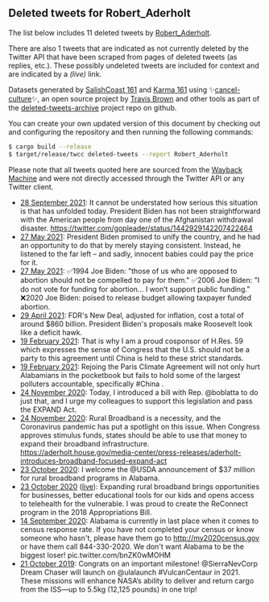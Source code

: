 ## Deleted tweets for Robert_Aderholt

The list below includes 11 deleted tweets by
[Robert_Aderholt](https://twitter.com/Robert_Aderholt).

There are also 1 tweets that are indicated as not currently
deleted by the Twitter API that have been scraped from pages of deleted tweets (as replies, etc.).
These possibly undeleted tweets are included for context and are indicated by a _(live)_ link.


Datasets generated by [SalishCoast 161](https://twitter.com/SalishCoastA) and [Karma 161](https://twitter.com/KarmaOneSixOne)
using ✨[cancel-culture](https://github.com/travisbrown/cancel-culture)✨, an open source project by [Travis Brown](https://twitter.com/travisbrown) 
and other tools as part of the [deleted-tweets-archive](https://github.com/salcoast/deleted-tweets-archive/) project repo on github.

You can create your own updated version of this document by checking out and configuring the
repository and then running the following commands:

```bash
$ cargo build --release
$ target/release/twcc deleted-tweets --report Robert_Aderholt
```

Please note that all tweets quoted here are sourced from the
[Wayback Machine](https://web.archive.org) and were not directly accessed through the Twitter API or
any Twitter client.

* [28 September 2021](https://web.archive.org/web/20210928200833/https://twitter.com/Robert_Aderholt/status/1442944255417217032): It cannot be understated how serious  this situation is that has unfolded today.  President Biden has not been straightforward with the American people from day one of the Afghanistan withdrawal disaster. https://twitter.com/gopleader/status/1442929142207422464
* [27 May 2021](https://web.archive.org/web/20210527173734/https://twitter.com/Robert_Aderholt/status/1397970172548419585): President Biden promised to unify the country, and he had an opportunity to do that by merely staying consistent. Instead, he listened to the far left – and sadly, innocent babies could pay the price for it.
* [27 May 2021](https://web.archive.org/web/20210527173734/https://twitter.com/Robert_Aderholt/status/1397970172548419585): ✅1994 Joe Biden: "those of us who are opposed to abortion should not be compelled to pay for them."  ✅2006 Joe Biden: "I do not vote for funding for abortion… I won’t support public funding.”  ❌2020 Joe Biden: poised to release budget allowing taxpayer funded abortion.
* [29 April 2021](https://web.archive.org/web/20210429015003/https://twitter.com/Robert_Aderholt/status/1387584883229351938): FDR's New Deal, adjusted for inflation, cost a total of around $860 billion.  President Biden's proposals make Roosevelt look like a deficit hawk.
* [19 February 2021](https://web.archive.org/web/20210219180735/https://twitter.com/Robert_Aderholt/status/1362826111659483138): That is why I am a proud cosponsor of H.Res. 59 which expresses the sense of Congress that the U.S. should not be a party to this agreement until China is held to these strict standards.
* [19 February 2021](https://web.archive.org/web/20210219180735/https://twitter.com/Robert_Aderholt/status/1362826111659483138): Rejoing the Paris Climate Agreement will not only hurt Alabamians in the pocketbook but fails to hold some of the largest polluters accountable, specifically  #China .
* [24 November 2020](https://web.archive.org/web/20201124174610/https://twitter.com/Robert_Aderholt/status/1331286590707167232): Today, I introduced a bill with Rep.  @boblatta  to do just that, and I urge my colleagues to support this legislation and pass the EXPAND Act.
* [24 November 2020](https://web.archive.org/web/20201124174610/https://twitter.com/Robert_Aderholt/status/1331286590707167232): Rural Broadband is a necessity, and the Coronavirus pandemic has put a spotlight on this issue. When Congress approves stimulus funds, states should be able to use that money to expand their broadband infrastructure. https://aderholt.house.gov/media-center/press-releases/aderholt-introduces-broadband-focused-expand-act
* [23 October 2020](https://web.archive.org/web/20201023201530/https://twitter.com/Robert_Aderholt/status/1319733781687865344): I welcome the  @USDA  announcement of $37 million for rural broadband programs in Alabama.
* [23 October 2020](https://web.archive.org/web/20201023201530/https://twitter.com/Robert_Aderholt/status/1319733781687865344) ([live](https://twitter.com/Robert_Aderholt/status/1319733780911919106)): Expanding rural broadband brings opportunities for businesses, better educational tools for our kids and opens access to telehealth for the vulnerable. I was proud to create the ReConnect program in the 2018 Appropriations Bill.
* [14 September 2020](https://web.archive.org/web/20200914141343/https://twitter.com/Robert_Aderholt/status/1305509150911332357): Alabama is currently in last place when it comes to census response rate. If you have not completed your census or know someone who hasn't, please have them go to  http://my2020census.gov  or have them call 844-330-2020. We don't want Alabama to be the biggest loser! pic.twitter.com/bnZK0wMOHM
* [21 October 2019](https://web.archive.org/web/20191021171847/https://twitter.com/Robert_Aderholt/status/1186327660005384192): Congrats on an important milestone!  @SierraNevCorp   Dream Chaser will launch on  @ulalaunch   #VulcanCentaur  in 2021. These missions will enhance NASA’s ability to deliver and return cargo from the ISS—up to 5.5kg (12,125 pounds) in one trip!
